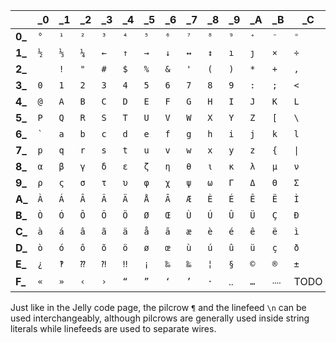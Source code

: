 |   |\_0|\_1|\_2|\_3|\_4|\_5|\_6|\_7|\_8|\_9|\_A|\_B|\_C|\_D|\_E|\_F|
|---|---|---|---|---|---|---|---|---|---|---|---|---|---|---|---|---|
|**0\_**|`°`|`¹`|`²`|`³`|`⁴`|`⁵`|`⁶`|`⁷`|`⁸`|`⁹`|`⁺`|`⁻`|`⁼`|`⁽`|`⁾`|`ⁿ`|
|**1\_**|`½`|`⅓`|`¼`|`←`|`↑`|`→`|`↓`|`↔`|`↕`|`ı`|`ȷ`|`×`|`÷`|`£`|`¥`|`€`|
|**2\_**|` `|`!`|`"`|`#`|`$`|`%`|`&`|`'`|`(`|`)`|`*`|`+`|`,`|`-`|`.`|`/`|
|**3\_**|`0`|`1`|`2`|`3`|`4`|`5`|`6`|`7`|`8`|`9`|`:`|`;`|`<`|`=`|`>`|`?`|
|**4\_**|`@`|`A`|`B`|`C`|`D`|`E`|`F`|`G`|`H`|`I`|`J`|`K`|`L`|`M`|`N`|`O`|
|**5\_**|`P`|`Q`|`R`|`S`|`T`|`U`|`V`|`W`|`X`|`Y`|`Z`|`[`|`\`|`]`|`^`|`_`|
|**6\_**|`` ` ``|`a`|`b`|`c`|`d`|`e`|`f`|`g`|`h`|`i`|`j`|`k`|`l`|`m`|`n`|`o`|
|**7\_**|`p`|`q`|`r`|`s`|`t`|`u`|`v`|`w`|`x`|`y`|`z`|`{`|`\|`|`}`|`~`|`¶`|
|**8\_**|`α`|`β`|`γ`|`δ`|`ε`|`ζ`|`η`|`θ`|`ι`|`κ`|`λ`|`μ`|`ν`|`ξ`|`ο`|`π`|
|**9\_**|`ρ`|`ς`|`σ`|`τ`|`υ`|`φ`|`χ`|`ψ`|`ω`|`Γ`|`Δ`|`Θ`|`Σ`|`Φ`|`Ψ`|`Ω`|
|**A\_**|`À`|`Á`|`Â`|`Ã`|`Ä`|`Å`|`Ā`|`Æ`|`È`|`É`|`Ê`|`Ë`|`Ì`|`Í`|`Î`|`Ï`|
|**B\_**|`Ò`|`Ó`|`Ô`|`Õ`|`Ö`|`Ø`|`Œ`|`Ù`|`Ú`|`Û`|`Ü`|`Ç`|`Ð`|`Ñ`|`Ý`|`Þ`|
|**C\_**|`à`|`á`|`â`|`ã`|`ä`|`å`|`ā`|`æ`|`è`|`é`|`ê`|`ë`|`ì`|`í`|`î`|`ï`|
|**D\_**|`ò`|`ó`|`ô`|`õ`|`ö`|`ø`|`œ`|`ù`|`ú`|`û`|`ü`|`ç`|`ð`|`ñ`|`ý`|`þ`|
|**E\_**|`¿`|`‽`|`⁇`|`⁈`|`‼`|`¡`|`‰`|`‱`|`¦`|`§`|`©`|`®`|`±`|`¬`|`¢`|`¤`|
|**F\_**|`«`|`»`|`‹`|`›`|`“`|`”`|`‘`|`’`|`·`|`‥`|`…`|`᠁`|TODO|TODO|TODO|TODO|

Just like in the Jelly code page, the pilcrow `¶` and the linefeed `\n` can be used interchangeably, although pilcrows are generally used inside string literals while linefeeds are used to separate wires.

